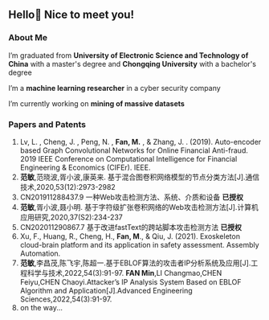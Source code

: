 ## Hello👋 Nice to meet you!

### About Me

I’m graduated from **University of Electronic Science and Technology of China** with a master's degree and **Chongqing University** with a bachelor's degree

I’m a **machine learning researcher** in a cyber security company

I’m currently working on **mining of massive datasets**


### Papers and Patents
1. Lv, L. ,  Cheng, J. ,  Peng, N. , **Fan, M.** , &  Zhang, J. . (2019). Auto-encoder based Graph Convolutional Networks for Online Financial Anti-fraud. 2019 IEEE Conference on Computational Intelligence for Financial Engineering & Economics (CIFEr). IEEE.
2. **范敏**,范晓波,胥小波,康英来. 基于混合图卷积网络模型的节点分类方法[J].通信技术,2020,53(12):2973-2982
3. CN201911288437.9  一种Web攻击检测方法、系统、介质和设备  **已授权**
4. **范敏**,胥小波,聂小明. 基于字符级扩张卷积网络的Web攻击检测方法[J].计算机应用研究,2020,37(S2):234-237
6. CN202011290867.7  基于改进fastText的跨站脚本攻击检测方法  **已授权**
9. Xu, F., Huang, R., Cheng, H., **Fan, M**., & Qiu, J. (2021). Exoskeleton cloud-brain platform and its application in safety assessment. Assembly Automation.
11. **范敏**,李昌茂,陈飞宇,陈超一.基于EBLOF算法的攻击者IP分析系统及应用[J].工程科学与技术,2022,54(3):91-97. **FAN Min**,LI Changmao,CHEN Feiyu,CHEN Chaoyi.Attacker’s IP Analysis System Based on EBLOF Algorithm and Application[J].Advanced Engineering Sciences,2022,54(3):91-97.
12. on the way...
<!--
**CEfanmin/CEfanmin** is a ✨ _special_ ✨ repository because its `README.md` (this file) appears on your GitHub profile.

Here are some ideas to get you started:

- 🔭 I’m currently working on ...
- 🌱 I’m currently learning ...
- 👯 I’m looking to collaborate on ...
- 🤔 I’m looking for help with ...
- 💬 Ask me about ...
- 📫 How to reach me: ...
- 😄 Pronouns: ...
- ⚡ Fun fact: ...
-->
